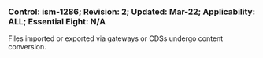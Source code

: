 ### Control: ism-1286; Revision: 2; Updated: Mar-22; Applicability: ALL; Essential Eight: N/A
<p>Files imported or exported via gateways or CDSs undergo content conversion.</p>